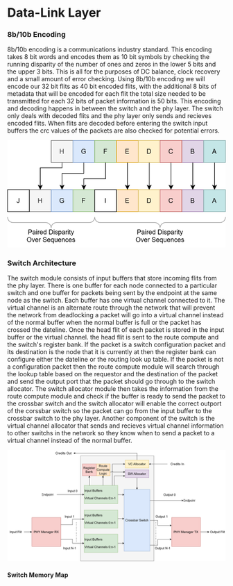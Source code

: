 # Data-Link Layer

### 8b/10b Encoding

8b/10b encoding is a communications industry standard. This encoding takes 8 bit words and 
encodes them as 10 bit symbols by checking the running disparity of the number of ones and 
zeros in the lower 5 bits and the upper 3 bits. This is all for the purposes of DC balance, 
clock recovery and a small amount of error checking. Using 8b/10b encoding we will encode 
our 32 bit flits as 40 bit encoded flits, with the additional 8 bits of metadata that will 
be encoded for each flit the total size needed to be transmitted for each 32 bits of packet 
information is 50 bits. This encoding and decoding happens in between the switch and the 
phy layer. The switch only deals with decoded flits and the phy layer only sends and 
recieves encoded flits. When flits are decoded before entering the switch input buffers the
crc values of the packets are also checked for potential errors.

![General Format](images/8b10b.svg)

### Switch Architecture

The switch module consists of input buffers that store incoming flits from the phy layer. 
There is one buffer for each node connected to a particular switch and one buffer for packets
being sent by the endpoint at the same node as the switch. Each buffer has one virtual channel
connected to it. The virtual channel is an alternate route through the network that will
prevent the network from deadlocking a packet will go into a virtual channel instead of the 
normal buffer when the normal buffer is full or the packet has crossed the dateline. Once the 
head flit of each packet is stored in the input buffer or the virtual channel. the head flit
is sent to the route compute and the switch's register bank. If the packet is a switch
configuration packet and its destination is the node that it is currently at then the register
bank can configure either the dateline or the routing look up table. If the packet is not a 
configuration packet then the route compute module will search through the lookup table based
on the requestor and the destination of the packet and send the output port that the packet
should go through to the switch allocator. The switch allocator module then takes the information
from the route compute module and check if the buffer is ready to send the packet to the crossbar 
switch and the switch allocator will enable the correct outport of the corssbar switch so the 
packet can go from the input buffer to the crossbar switch to the phy layer. Another component 
of the switch is the virtual channel allocator that sends and recieves virtual channel information
to other switchs in the network so they know when to send a packet to a virtual channel instead 
of the normal buffer. 

![General Format](images/switch.svg)


#### Switch Memory Map
